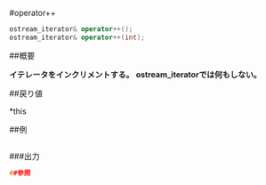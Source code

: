 #operator++
```cpp
ostream_iterator& operator++();
ostream_iterator& operator++(int);
```

##概要

<b>イテレータをインクリメントする。</b>
<b>ostream_iteratorでは何もしない。</b>


##戻り値

*this



##例

```cpp
```

###出力

```cpp
##参照
```
